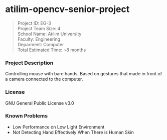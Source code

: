 # atilim-opencv-senior-project
> Project ID: EG-3 </br>
> Project Team Size: 4 </br>
> School Name: Atılım University </br>
> Faculty: Engineering </br>
> Deparment: Computer </br>
> Total Estimated Time: ~8 months </br>

### Project Description
Controlling mouse with bare hands. Based on gestures that made in front of a camera connected to the computer.

### License
GNU General Public License v3.0

### Known Problems
* Low Performance on Low Light Environment
* Not Detecting Hand Effectively When There is Human Skin

